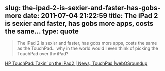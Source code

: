 slug: the-ipad-2-is-sexier-and-faster-has-gobs-more
date: 2011-07-04 21:22:59
title: The iPad 2 is sexier and faster, has gobs more apps, costs the same...
type: quote
---

> The iPad 2 is sexier and faster, has gobs more apps, costs the same as the TouchPad… why in the world would I even think of picking the TouchPad over the iPad?

[HP TouchPad: Takin’ on the iPad2 | News, TouchPad |webOSroundup](http://www.webosroundup.com/2011/06/hp-touchpad-takin-on-the-ipad-2/)
